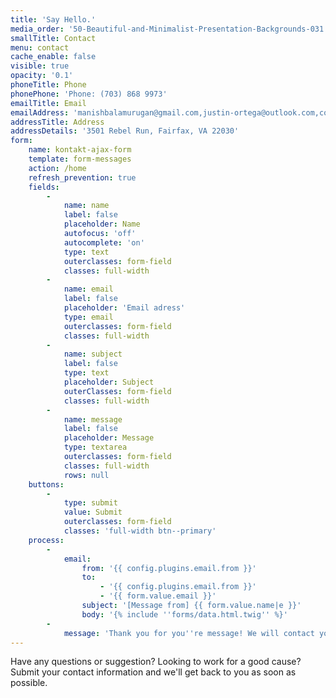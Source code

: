 ```yaml
---
title: 'Say Hello.'
media_order: '50-Beautiful-and-Minimalist-Presentation-Backgrounds-031.jpg,62254121_687845035004682_1618161768087945216_n.png,58602791_2234588886803883_1372990943044567040_n.png,download.png,reeeediant.png,gradient_2.png'
smallTitle: Contact
menu: contact
cache_enable: false
visible: true
opacity: '0.1'
phoneTitle: Phone
phonePhone: 'Phone: (703) 868 9973'
emailTitle: Email
emailAddress: 'manishbalamurugan@gmail.com,justin-ortega@outlook.com,contact@epsilonacademics.org'
addressTitle: Address
addressDetails: '3501 Rebel Run, Fairfax, VA 22030'
form:
    name: kontakt-ajax-form
    template: form-messages
    action: /home
    refresh_prevention: true
    fields:
        -
            name: name
            label: false
            placeholder: Name
            autofocus: 'off'
            autocomplete: 'on'
            type: text
            outerclasses: form-field
            classes: full-width
        -
            name: email
            label: false
            placeholder: 'Email adress'
            type: email
            outerclasses: form-field
            classes: full-width
        -
            name: subject
            label: false
            type: text
            placeholder: Subject
            outerClasses: form-field
            classes: full-width
        -
            name: message
            label: false
            placeholder: Message
            type: textarea
            outerclasses: form-field
            classes: full-width
            rows: null
    buttons:
        -
            type: submit
            value: Submit
            outerclasses: form-field
            classes: 'full-width btn--primary'
    process:
        -
            email:
                from: '{{ config.plugins.email.from }}'
                to:
                    - '{{ config.plugins.email.from }}'
                    - '{{ form.value.email }}'
                subject: '[Message from] {{ form.value.name|e }}'
                body: '{% include ''forms/data.html.twig'' %}'
        -
            message: 'Thank you for you''re message! We will contact you shortly'
---
```


Have any questions or suggestion? Looking to work for a good cause? Submit your contact information and we'll get back to you as soon as possible.